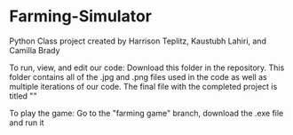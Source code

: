 # Farming-Simulator

Python Class project created by Harrison Teplitz, Kaustubh Lahiri, and Camilla Brady

To run, view, and edit our code: Download this folder in the repository. This folder contains all of the .jpg and .png files used in the code as well as multiple iterations of our code. The final file with the completed project is titled ""

To play the game: Go to the "farming game" branch, download the .exe file and run it
